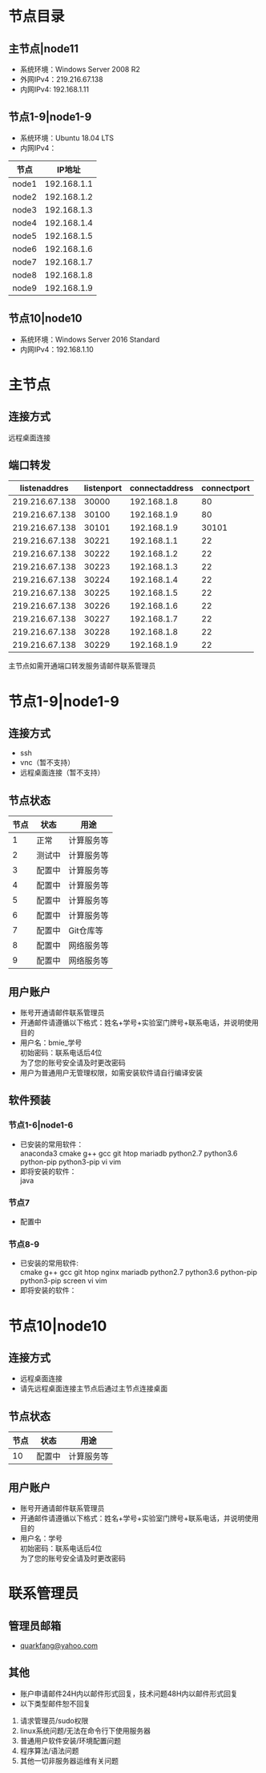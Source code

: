 # 节点目录
## 主节点|node11
* 系统环境：Windows Server 2008 R2
* 外网IPv4：219.216.67.138
* 内网IPv4: 192.168.1.11
## 节点1-9|node1-9
* 系统环境：Ubuntu 18.04 LTS
* 内网IPv4：

|节点|IP地址|
|-|-|
|node1|192.168.1.1| 
|node2|192.168.1.2|
|node3|192.168.1.3|
|node4|192.168.1.4|
|node5|192.168.1.5|
|node6|192.168.1.6|
|node7|192.168.1.7|
|node8|192.168.1.8|
|node9|192.168.1.9|

## 节点10|node10
* 系统环境：Windows Server 2016 Standard
* 内网IPv4：192.168.1.10

# 主节点
## 连接方式
远程桌面连接
## 端口转发
|listenaddres|listenport|connectaddress|connectport|
|-|-|-|-|
|219.216.67.138|30000|192.168.1.8|80|
|219.216.67.138|30100|192.168.1.9|80|
|219.216.67.138|30101|192.168.1.9|30101|
|219.216.67.138|30221|192.168.1.1|22|
|219.216.67.138|30222|192.168.1.2|22|
|219.216.67.138|30223|192.168.1.3|22|
|219.216.67.138|30224|192.168.1.4|22|
|219.216.67.138|30225|192.168.1.5|22|
|219.216.67.138|30226|192.168.1.6|22|
|219.216.67.138|30227|192.168.1.7|22|
|219.216.67.138|30228|192.168.1.8|22|
|219.216.67.138|30229|192.168.1.9|22|
主节点如需开通端口转发服务请邮件联系管理员

# 节点1-9|node1-9
## 连接方式
* ssh
* vnc（暂不支持）
* 远程桌面连接（暂不支持）
## 节点状态
|节点|状态|用途|
|-|-|-|
|1|正常|计算服务等|
|2|测试中|计算服务等|
|3|配置中|计算服务等|
|4|配置中|计算服务等|
|5|配置中|计算服务等|
|6|配置中|计算服务等|
|7|配置中|Git仓库等|
|8|配置中|网络服务等|
|9|配置中|网络服务等|
## 用户账户
* 账号开通请邮件联系管理员
* 开通邮件请遵循以下格式：姓名+学号+实验室门牌号+联系电话，并说明使用目的
* 用户名：bmie_学号
<br>初始密码：联系电话后4位
<br>为了您的账号安全请及时更改密码
* 用户为普通用户无管理权限，如需安装软件请自行编译安装
## 软件预装
### 节点1-6|node1-6
* 已安装的常用软件：
<br>anaconda3 cmake g++ gcc git htop mariadb python2.7 python3.6 python-pip python3-pip vi vim  
* 即将安装的软件：
<br>java
### 节点7
* 配置中
### 节点8-9
* 已安装的常用软件:
<br>cmake g++ gcc git htop nginx mariadb python2.7 python3.6 python-pip python3-pip screen vi vim
* 即将安装的软件：

# 节点10|node10
## 连接方式
* 远程桌面连接
* 请先远程桌面连接主节点后通过主节点连接桌面
## 节点状态
|节点|状态|用途|
|-|-|-|
|10|配置中|计算服务等|
## 用户账户
* 账号开通请邮件联系管理员
* 开通邮件请遵循以下格式：姓名+学号+实验室门牌号+联系电话，并说明使用目的
* 用户名：学号
<br>初始密码：联系电话后4位
<br>为了您的账号安全请及时更改密码

# 联系管理员
## 管理员邮箱
* quarkfang@yahoo.com
## 其他
* 账户申请邮件24H内以邮件形式回复，技术问题48H内以邮件形式回复
* 以下类型邮件恕不回复
1. 请求管理员/sudo权限
2. linux系统问题/无法在命令行下使用服务器
3. 普通用户软件安装/环境配置问题
4. 程序算法/语法问题
5. 其他一切非服务器运维有关问题